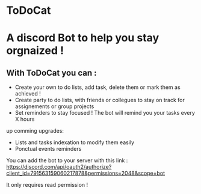 # ToDoCat

<h1>A discord Bot to help you stay orgnaized !</h1>

<h2>With ToDoCat you can :</h2>
<ul>
  <li>Create your own to do lists, add task, delete them or mark them as achieved !</li>
  <li>Create party to do lists, with friends or collegues to stay on track for assignements or group projects</li>
  <li>Set reminders to stay focused ! The bot will remind you your tasks every X hours</li>
</ul>

up comming upgrades:
<ul>
  <li>Lists and tasks indexation to modify them easily</li>
  <li>Ponctual events reminders</li>
</ul>

You can add the bot to your server with this link : https://discord.com/api/oauth2/authorize?client_id=791563159060217878&permissions=2048&scope=bot

It only requires read permission !
